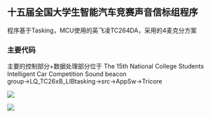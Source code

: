 ## 十五届全国大学生智能汽车竞赛声音信标组程序

程序基于Tasking，MCU使用的英飞凌TC264DA，采用的4麦克分方案

### 主要代码

主要的控制部分+数据处理部分位于
The 15th National College Students Intelligent Car Competition Sound beacon group→LQ_TC26xB_LIBtasking→src→AppSw→Tricore

![](https://github.com/rtrrsr/The-15th-National-College-Students-Intelligent-Car-Competition-Sound-beacon-group/blob/master/图片/15.jpeg)

![](https://github.com/rtrrsr/The-15th-National-College-Students-Intelligent-Car-Competition-Sound-beacon-group/blob/master/图片/17.jpg)